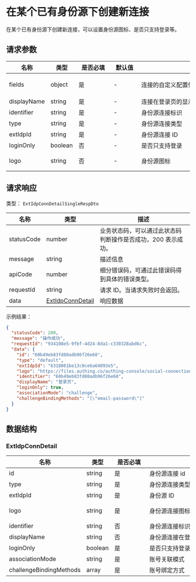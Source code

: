# 在某个已有身份源下创建新连接

<!--
  警告⚠️：
  不要直接修改该文档，
  https://github.com/Authing/authing-docs-factory
  使用该项目进行生成
-->

<LastUpdated />

在某个已有身份源下创建新连接，可以设置身份源图标、是否只支持登录等。

## 请求参数

| 名称 | 类型 | <div style="width:80px">是否必填</div> | <div style="width:60px">默认值</div> | <div style="width:300px">描述</div> | <div style="width:200px">示例值</div> |
| ---- | ---- | ---- | ---- | ---- | ---- |
| fields | object | 是 | - | 连接的自定义配置信息  | `{"clientId":"身份源上的 clientId","clientSecret":"身份源上的 clientSecret"}` |
| displayName | string | 是 | - | 连接在登录页的显示名称  | `登录页` |
| identifier | string | 是 | - | 身份源连接标识  | `60b49eb83fd80adb96f26e68` |
| type | string | 是 | - | 身份源连接类型  | `ad` |
| extIdpId | string | 是 | - | 身份源连接 ID  | `60b49eb83fd80adb96f26e68` |
| loginOnly | boolean | 否 | - | 是否只支持登录  |  |
| logo | string | 否 | - | 身份源图标  | `https://files.authing.co/authing-console/social-connections/icon_xiaochengxu@2x.png` |


<!-- 暂时不显示示例代码 -->
<!-- ## 示例代码
```go
package main

import (
    "github.com/Authing/authing-golang-sdk/management"
    "github.com/Authing/authing-golang-sdk/dto"

    "fmt"
)

func main() {
    options := management.ClientOptions {
        AccessKeyId:     "AUTHING_USERPOOL_ID",
        AccessKeySecret: "AUTHING_USERPOOL_SECRET",
    }

    client, err := management.NewClient(&options)
    if err != nil {
        // The exception needs to be handled by the developer.
    }

    response := client.createExtIdpConn(
      dto.CreateExtIdpConnDto {
          ExtIdpId: "60b49eb83fd80adb96f26e68",
          Type: CreateExtIdpConnDto.type.AD,
          Identifier: "60b49eb83fd80adb96f26e68",
          LoginOnly: false,
          Logo: "https://files.authing.co/authing-console/social-connections/icon_xiaochengxu@2x.png",
          DisplayName: "登录页",
          Fields: dto.CreateExtIdpConnDto {    clientId="身份源上的 clientId",    clientSecret="身份源上的 clientSecret",},
    }
  )
}
```
 -->


## 请求响应

类型： `ExtIdpConnDetailSingleRespDto`

| 名称 | 类型 | 描述 |
| ---- | ---- | ---- |
| statusCode | number | 业务状态码，可以通过此状态码判断操作是否成功，200 表示成功。 |
| message | string | 描述信息 |
| apiCode | number | 细分错误码，可通过此错误码得到具体的错误类型。 |
| requestId | string | 请求 ID。当请求失败时会返回。 |
| data | <a href="#ExtIdpConnDetail">ExtIdpConnDetail</a> | 响应数据 |



示例结果：

```json
{
  "statusCode": 200,
  "message": "操作成功",
  "requestId": "934108e5-9fbf-4d24-8da1-c330328abd6c",
  "data": {
    "id": "60b49eb83fd80adb96f26e68",
    "type": "default",
    "extIdpId": "6318061be13c0ce6a64093e5",
    "logo": "https://files.authing.co/authing-console/social-connections/icon_xiaochengxu@2x.png",
    "identifier": "60b49eb83fd80adb96f26e68",
    "displayName": "登录页",
    "loginOnly": true,
    "associationMode": "challenge",
    "challengeBindingMethods": "[\"email-password\"]"
  }
}
```

## 数据结构


### <a id="ExtIdpConnDetail"></a> ExtIdpConnDetail

| 名称 | 类型 | <div style="width:80px">是否必填</div> | <div style="width:300px">描述</div> | <div style="width:200px">示例值</div> |
| ---- |  ---- | ---- | ---- | ---- |
| id | string | 是 | 身份源连接 id   |  `60b49eb83fd80adb96f26e68` |
| type | string | 是 | 身份源连接类型   | oidc |
| extIdpId | string | 是 | 身份源 ID   |  `6318061be13c0ce6a64093e5` |
| logo | string | 是 | 身份源连接图标   |  `https://files.authing.co/authing-console/social-connections/icon_xiaochengxu@2x.png` |
| identifier | string | 否 | 身份源连接标识   |  `60b49eb83fd80adb96f26e68` |
| displayName | string | 否 | 身份源连接在登录页的显示名称   |  `登录页` |
| loginOnly | boolean | 是 | 是否只支持登录   |  `true` |
| associationMode | string | 是 | 账号关联模式   | none |
| challengeBindingMethods | array | 是 | 账号绑定方式   |  `["email-password"]` |


